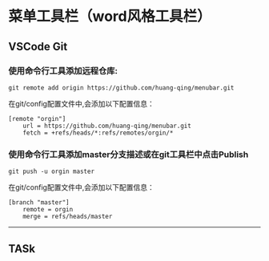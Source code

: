 # 菜单工具栏（word风格工具栏）

## VSCode Git

### 使用命令行工具添加远程仓库:

```git cmd
git remote add origin https://github.com/huang-qing/menubar.git
```

在git/config配置文件中,会添加以下配置信息：
```
[remote "orgin"]
	url = https://github.com/huang-qing/menubar.git
	fetch = +refs/heads/*:refs/remotes/orgin/*
```

### 使用命令行工具添加master分支描述或在git工具栏中点击Publish

```git cmd
git push -u orgin master
```

在git/config配置文件中,会添加以下配置信息：
```
[branch "master"]
	remote = orgin
	merge = refs/heads/master
```
----



## TASk

